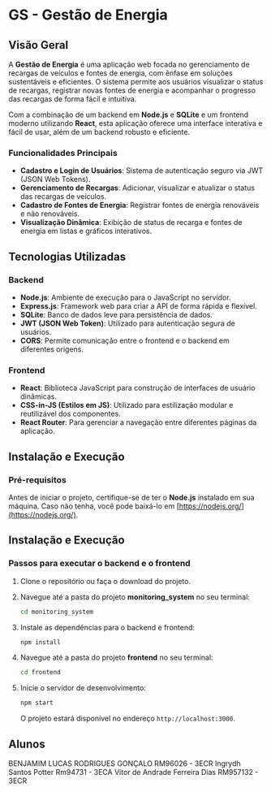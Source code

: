 # GS - Gestão de Energia

## Visão Geral

A **Gestão de Energia** é uma aplicação web focada no gerenciamento de recargas de veículos e fontes de energia, com ênfase em soluções sustentáveis e eficientes. O sistema permite aos usuários visualizar o status de recargas, registrar novas fontes de energia e acompanhar o progresso das recargas de forma fácil e intuitiva.

Com a combinação de um backend em **Node.js** e **SQLite** e um frontend moderno utilizando **React**, esta aplicação oferece uma interface interativa e fácil de usar, além de um backend robusto e eficiente.

### Funcionalidades Principais

- **Cadastro e Login de Usuários**: Sistema de autenticação seguro via JWT (JSON Web Tokens).
- **Gerenciamento de Recargas**: Adicionar, visualizar e atualizar o status das recargas de veículos.
- **Cadastro de Fontes de Energia**: Registrar fontes de energia renováveis e não renováveis.
- **Visualização Dinâmica**: Exibição de status de recarga e fontes de energia em listas e gráficos interativos.

## Tecnologias Utilizadas

### Backend

- **Node.js**: Ambiente de execução para o JavaScript no servidor.
- **Express.js**: Framework web para criar a API de forma rápida e flexível.
- **SQLite**: Banco de dados leve para persistência de dados.
- **JWT (JSON Web Token)**: Utilizado para autenticação segura de usuários.
- **CORS**: Permite comunicação entre o frontend e o backend em diferentes origens.

### Frontend

- **React**: Biblioteca JavaScript para construção de interfaces de usuário dinâmicas.
- **CSS-in-JS (Estilos em JS)**: Utilizado para estilização modular e reutilizável dos componentes.
- **React Router**: Para gerenciar a navegação entre diferentes páginas da aplicação.

## Instalação e Execução

### Pré-requisitos

Antes de iniciar o projeto, certifique-se de ter o **Node.js** instalado em sua máquina. Caso não tenha, você pode baixá-lo em [https://nodejs.org/](https://nodejs.org/).

## Instalação e Execução

### Passos para executar o backend e o frontend

1. Clone o repositório ou faça o download do projeto.

2. Navegue até a pasta do projeto **monitoring_system** no seu terminal:
    ```bash
    cd monitoring_system
    ```

3. Instale as dependências para o backend e frontend:
    ```bash
    npm install
    ```
2. Navegue até a pasta do projeto **frontend** no seu terminal:
    ```bash
    cd frontend
    ```

4. Inicie o servidor de desenvolvimento:
    ```bash
    npm start
    ```

   O projeto estará disponível no endereço `http://localhost:3000`.



## Alunos

BENJAMIM LUCAS RODRIGUES GONÇALO RM96026 - 3ECR
Ingrydh Santos Potter Rm94731 - 3ECA
Vitor de Andrade Ferreira Dias RM957132 - 3ECR
